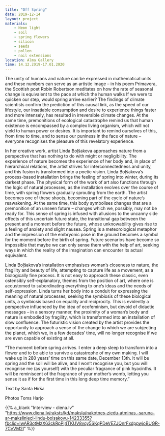 ```yaml
---
title: "Off Spring"
date: 2019-12-14
layout: project
materials:
    - Neon light
    - soil
    - spring flowers
    - silicon
    - seeds
    - pollen
    - nail extensions
location: Alma Gallery
time: 14.12.2019-17.01.2020
---
```


The unity of humans and nature can be expressed in mathematical units and these numbers can serve as an artistic image – in his poem Primavera, the Scottish poet Robin Robertson meditates on how the rate of seasonal change is equivalent to the pace at which the human walks If we were to quicken our step, would spring arrive earlier? The findings of climate scientists confirm the prediction of this causal link, as the speed of our lifestyle, our insatiable consumption and desire to experience things faster and more intensely, has resulted in irreversible climate changes. At the same time, premonitions of ecological catastrophe remind us that human existence is encompassed by a complex living organism, which will not yield to human power or desires. It is important to remind ourselves of this, from time to time, and to sense our puniness in the face of nature – everyone recognises the pleasure of this revelatory experience. 

In her creative work, artist Linda Boļšakova approaches nature from a perspective that has nothing to do with might or negligibility. The experience of nature becomes the experience of her body and, in place of hierarchical relations, the artist strives for interconnectedness and unity, and this fusion is transformed into a poetic vision. Linda Boļšakova’s process-based installation brings the feeling of spring into winter, during its darkest phase. The physical form of the work of art also functions through the logic of natural processes, as the installation evolves over the course of time, with spring flowers gradually sprouting from the earth. The artist becomes one of these shoots, becoming part of the cycle of nature’s reawakening. At the same time, this body symbolises changes that are a premonition of an unseen future – changes which we, possibly, may not be ready for. 
This sense of spring is infused with allusions to the uncanny side effects of this uncertain future state, the transitional gap between the present and a moment before the future, whose unknowability gives rise to a feeling of anxiety and slight nausea. Spring is a meteorological metaphor and the impression of the embryonic pose in the ground becomes a symbol for the moment before the birth of spring. Future scenarios have become so impossible that maybe we can only sense them with the help of art, seeking ways in which the reality of the imagination can encounter its actual equivalent. 

Linda Boļšakova’s installation emphasises woman’s closeness to nature, the fragility and beauty of life, attempting to capture life as a movement, as a biologically fine process. It is not easy to approach these classic, even ostensibly self-explanatory, themes from the position of art, where one is accustomed to subordinating everything to one’s ideas and the needs of self-expression. Linda turns her body into a conduit for expressing the meaning of natural processes, seeking the symbiosis of these biological units, a symbiosis based on equality and reciprocity. This is evidently a perspective influenced by the idea of ecofeminism, but devoid of didactic messages – in a sensory manner, the proximity of a woman’s body and nature is embodied by fragility, which is transformed into an installation of slow confluence. The futuristic vision created by the artist provides the opportunity to approach a sense of the change to which we are subjecting the planet, which we, in a few decades’ time, will no longer recognise if we are even capable of existing at all. 

“The moment before spring arrives. I enter a deep sleep to transform into a flower and to be able to survive a catastrophe of my own making. I will wake up in 280 years’ time on this same date, December 13th. It will be spring and the soil will be alive, and I won’t recognise you, but you will recognise me (as yourself) with the peculiar fragrance of pink hyacinths. It will be reminiscent of the fragrance of your mother’s womb, letting you sense it as if for the first time in this long deep time memory.” 

Text by Santa Hirša

Photos Toms Harjo

{{% a_blank "Interview - diena.lv" "https://www.diena.lv/raksts/kd/maksla/nakotnes-ziedu-atminas.-saruna-ar-makslinieci-lindu-bolsakovu-14233355?fbclid=IwAR3otMzX63ckRpPj4TKUV8voy5SKqPDeVEZJQnrFxdppwjoBUGR-7CyVM2I" %}}
